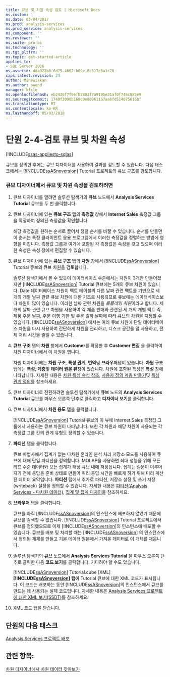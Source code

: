 ```yaml
---
title: 큐브 및 차원 속성 검토 | Microsoft Docs
ms.custom: ''
ms.date: 03/04/2017
ms.prod: analysis-services
ms.prod_service: analysis-services
ms.component: ''
ms.reviewer: ''
ms.suite: pro-bi
ms.technology: ''
ms.tgt_pltfrm: ''
ms.topic: get-started-article
applies_to:
- SQL Server 2016
ms.assetid: dda922b8-6d75-4662-b09e-8a317c6a1c70
caps.latest.revision: 24
author: Minewiskan
ms.author: owend
manager: kfile
ms.openlocfilehash: eb2436f7f9efb2801f7a9195e31af0f746c885e9
ms.sourcegitcommit: 1740f3090b168c0e809611a7aa6fd514075616bf
ms.translationtype: MT
ms.contentlocale: ko-KR
ms.lasthandoff: 05/03/2018
---
```

# <a name="lesson-2-4---reviewing-cube-and-dimension-properties"></a>단원 2-4-검토 큐브 및 차원 속성
[!INCLUDE[ssas-appliesto-sqlas](../includes/ssas-appliesto-sqlas.md)]

큐브를 정의한 후에는 큐브 디자이너를 사용하여 결과를 검토할 수 있습니다. 다음 태스크에서는 [!INCLUDE[ssASnoversion](../includes/ssasnoversion-md.md)] Tutorial 프로젝트의 큐브 구조를 검토합니다.  
  
### <a name="to-review-cube-and-dimension-properties-in-cube-designer"></a>큐브 디자이너에서 큐브 및 차원 속성을 검토하려면  
  
1.  큐브 디자이너를 열려면 솔루션 탐색기의 **큐브** 노드에서 **Analysis Services Tutorial** 큐브를 두 번 클릭합니다.  
  
2.  큐브 디자이너에 있는 **큐브 구조** 탭의 **측정값** 창에서 **Internet Sales** 측정값 그룹을 확장하여 정의된 측정값을 확인합니다.  
  
    해당 측정값을 원하는 순서로 끌어서 정렬 순서를 바꿀 수 있습니다. 순서를 만들면 이 순서는 특정 클라이언트 응용 프로그램에서 이러한 측정값을 정렬하는 방법에 영향을 미칩니다. 측정값 그룹과 여기에 포함된 각 측정값은 속성을 갖고 있으며 이러한 속성은 속성 창에서 편집할 수 있습니다.  
  
3.  큐브 디자이너에 있는 **큐브 구조** 탭의 **차원** 창에서 [!INCLUDE[ssASnoversion](../includes/ssasnoversion-md.md)] Tutorial 큐브의 큐브 차원을 검토합니다.  
  
    솔루션 탐색기에서 볼 수 있듯이 데이터베이스 수준에서는 차원이 3개만 만들어졌지만 [!INCLUDE[ssASnoversion](../includes/ssasnoversion-md.md)] Tutorial 큐브에는 5개의 큐브 차원이 있습니다. Date 데이터베이스 차원이 팩트 테이블의 다른 날짜 관련 팩트를 기반으로 세 개의 개별 날짜 관련 큐브 차원에 대한 기초로 사용되므로 큐브에는 데이터베이스보다 차원이 많이 있습니다. 이러한 날짜 관련 차원을 *롤플레잉 차원*이라고 합니다. 세 개의 날짜 관련 큐브 차원을 사용하여 각 제품 판매와 관련된 세 개의 개별 팩트 즉, 제품 주문 날짜, 주문 이행 기한 및 주문 출하 날짜에 따라 큐브의 차원을 지정할 수 있습니다. [!INCLUDE[ssASnoversion](../includes/ssasnoversion-md.md)] 에서는 여러 큐브 차원에 단일 데이터베이스 차원을 다시 사용하여 간단하게 차원을 관리하고, 디스크 공간을 덜 사용하고, 전체 처리 시간을 줄일 수 있습니다.  
  
4.  **큐브 구조** 탭의 **차원** 창에서 **Customer**를 확장한 후 **Customer 편집** 을 클릭하여 차원 디자이너에서 이 차원을 엽니다.  
  
    차원 디자이너에는 **차원 구조**, **특성 관계**, **번역**및 **브라우저**탭이 있습니다. **차원 구조** 탭에는 **특성**, **계층**및 **데이터 원본 뷰**창이 있습니다. 차원에 포함된 특성은 **특성** 창에 나타납니다. 자세한 내용은 [차원 특성 속성 참조](../analysis-services/multidimensional-models/dimension-attribute-properties-reference.md), [사용자 정의 계층 만들기](../analysis-services/multidimensional-models/user-defined-hierarchies-create.md)및 [특성 관계 정의](../analysis-services/multidimensional-models/attribute-relationships-define.md)를 참조하세요.  
  
5.  큐브 디자이너로 전환하려면 솔루션 탐색기에서 **큐브** 노드의 **Analysis Services Tutorial** 큐브를 마우스 오른쪽 단추로 클릭하고 **디자이너 보기**를 클릭합니다.  
  
6.  큐브 디자이너에서 **차원 용도** 탭을 클릭합니다.  
  
    [!INCLUDE[ssASnoversion](../includes/ssasnoversion-md.md)] Tutorial 큐브의 이 뷰에 Internet Sales 측정값 그룹에서 사용하는 큐브 차원이 나타납니다. 또한 각 차원과 해당 차원이 사용되는 각 측정값 그룹 간의 관계 유형도 정의할 수 있습니다.  
  
7.  **파티션** 탭을 클릭합니다.  
  
    큐브 마법사에서 집계가 없는 다차원 온라인 분석 처리 저장소 모드를 사용하여 큐브에 대해 단일 파티션을 정의합니다. MOLAP을 사용하면 최대 성능을 위해 모든 리프 수준 데이터와 모든 집계가 해당 큐브 내에 저장됩니다. 집계는 질문이 이루어지기 전에 응답을 준비 상태로 만들어 쿼리 응답 시간을 빠르게 하기 위해 미리 계산된 데이터 요약입니다. **파티션** 탭에서 추가로 파티션, 저장소 설정 및 쓰기 저장(writeback) 설정을 정의할 수 있습니다. 자세한 내용은 [파티션&#40;Analysis Services - 다차원 데이터&#41;](../analysis-services/multidimensional-models-olap-logical-cube-objects/partitions-analysis-services-multidimensional-data.md), [집계 및 집계 디자인](../analysis-services/multidimensional-models-olap-logical-cube-objects/aggregations-and-aggregation-designs.md)을 참조하세요.  
  
8.  **브라우저** 탭을 클릭합니다.  
  
    큐브를 아직 [!INCLUDE[ssASnoversion](../includes/ssasnoversion-md.md)]의 인스턴스에 배포하지 않았기 때문에 큐브를 검색할 수 없습니다. [!INCLUDE[ssASnoversion](../includes/ssasnoversion-md.md)] Tutorial 프로젝트에서 큐브를 정의했으므로 이제 [!INCLUDE[ssASnoversion](../includes/ssasnoversion-md.md)]의 인스턴스에 배포할 수 있습니다. 큐브를 배포 및 처리할 때는 [!INCLUDE[ssASnoversion](../includes/ssasnoversion-md.md)] 의 인스턴스에서 정의된 개체를 만들고 기본 데이터 원본에서 가져온 데이터로 이 개체를 채웁니다.  
  
9. 솔루션 탐색기의 **큐브** 노드에서 **Analysis Services Tutorial** 을 마우스 오른쪽 단추로 클릭한 다음 **코드 보기**를 클릭합니다. 기다려야 할 수도 있습니다.  
  
    [!INCLUDE[ssASnoversion](../includes/ssasnoversion-md.md)] Tutorial.cube [XML] **[!INCLUDE[ssASnoversion](../includes/ssasnoversion-md.md)] 탭에** Tutorial 큐브에 대한 XML 코드가 표시됩니다. 이 코드는 배포하는 동안 [!INCLUDE[ssASnoversion](../includes/ssasnoversion-md.md)]의 인스턴스에서 큐브를 만드는 데 사용되는 실제 코드입니다. 자세한 내용은 [Analysis Services 프로젝트에 대한 XML 보기&#40;SSDT&#41;](../analysis-services/multidimensional-models/view-the-xml-for-an-analysis-services-project-ssdt.md)를 참조하세요.  
  
10. XML 코드 탭을 닫습니다.  
  
## <a name="next-task-in-lesson"></a>단원의 다음 태스크  
[Analysis Services 프로젝트 배포](../analysis-services/lesson-2-5-deploying-an-analysis-services-project.md)  
  
## <a name="see-also"></a>관련 항목:  
[차원 디자이너에서 차원 데이터 찾아보기](../analysis-services/multidimensional-models/database-dimensions-browse-dimension-data-in-dimension-designer.md)  
  
  
  
